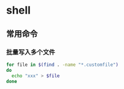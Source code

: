 # shell

## 常用命令

### 批量写入多个文件
```sh
for file in $(find . -name "*.customfile")
do
  echo "xxx" > $file
done
```